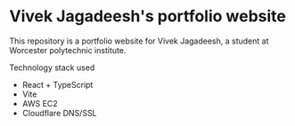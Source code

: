 # Vivek Jagadeesh's portfolio website

This repository is a portfolio website for Vivek Jagadeesh, a student at Worcester polytechnic institute. 

Technology stack used 
- React + TypeScript 
- Vite
- AWS EC2 
- Cloudflare DNS/SSL